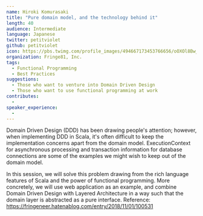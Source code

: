 ```yaml
---
name: Hiroki Komurasaki
title: "Pure domain model, and the technology behind it"
length: 40
audience: Intermediate
language: Japanese
twitter: petitviolet
github: petitviolet
icon: https://pbs.twimg.com/profile_images/494667173453766656/oOXOl8Bw_400x400.jpeg
organization: Fringe81, Inc.
tags:
  - Functional Programming
  - Best Practices
suggestions:
  - Those who want to venture into Domain Driven Design
  - Those who want to use functional programming at work
contributes:
  - 
speaker_experience:
  - 
---
```

Domain Driven Design (DDD) has been drawing people's attention; however, when implementing DDD in Scala, it's often difficult to keep the implementation concerns apart from the domain model. ExecutionContext for asynchronous processing and transaction information for database connections are some of the examples we might wish to keep out of the domain model.

In this session, we will solve this problem drawing from the rich language features of Scala and the power of functional programming.
More concretely, we will use web application as an example, and combine Domain Driven Design with Layered Architecture in a way such that the domain layer is abstracted as a pure interface.
Reference: <https://fringeneer.hatenablog.com/entry/2018/11/01/100531>
